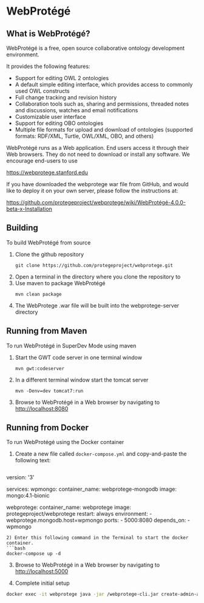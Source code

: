 WebProtégé
==========

What is WebProtégé?
-------------------

WebProtégé is a free, open source collaborative ontology development environment.

It provides the following features:
- Support for editing OWL 2 ontologies
- A default simple editing interface, which provides access to commonly used OWL constructs
- Full change tracking and revision history
- Collaboration tools such as, sharing and permissions, threaded notes and discussions, watches and email notifications
- Customizable user interface
- Support for editing OBO ontologies
- Multiple file formats for upload and download of ontologies (supported formats: RDF/XML, Turtle, OWL/XML, OBO, and others)

WebProtégé runs as a Web application. End users access it through their Web browsers.
They do not need to download or install any software. We encourage end-users to use

https://webprotege.stanford.edu

If you have downloaded the webprotege war file from GitHub, and would like to deploy it on your own server,
please follow the instructions at:

https://github.com/protegeproject/webprotege/wiki/WebProtégé-4.0.0-beta-x-Installation

Building
--------

To build WebProtégé from source

1) Clone the github repository
   ```
   git clone https://github.com/protegeproject/webprotege.git
   ```
2) Open a terminal in the directory where you clone the repository to
3) Use maven to package WebProtégé
   ```
   mvn clean package
   ```
5) The WebProtege .war file will be built into the webprotege-server directory

Running from Maven
------------------

To run WebProtégé in SuperDev Mode using maven

1) Start the GWT code server in one terminal window
    ```
    mvn gwt:codeserver
    ```
2) In a different terminal window start the tomcat server
    ```
    mvn -Denv=dev tomcat7:run
    ```
3) Browse to WebProtégé in a Web browser by navigating to [http://localhost:8080](http://localhost:8080)

Running from Docker
-------------------

To run WebProtégé using the Docker container

1) Create a new file called `docker-compose.yml` and copy-and-paste the following text:

   ```yml
version: '3'

services:
  wpmongo:
    container_name: webprotege-mongodb
    image: mongo:4.1-bionic
    
  webprotege:
    container_name: webprotege
    image: protegeproject/webprotege
    restart: always
    environment:
      - webprotege.mongodb.host=wpmongo
    ports:
      - 5000:8080
    depends_on:
      - wpmongo
   ```
2) Enter this following command in the Terminal to start the docker container.
   ```bash
docker-compose up -d
   ```
3) Browse to WebProtégé in a Web browser by navigating to [http://localhost:5000](http://localhost:5000)

4) Complete initial setup

```bash
docker exec -it webprotege java -jar /webprotege-cli.jar create-admin-account
```

